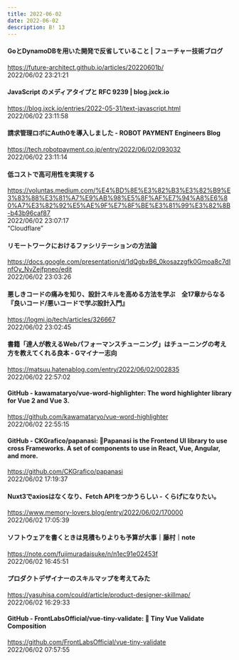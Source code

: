 ```yaml
---
title: 2022-06-02
date: 2022-06-02
description: B! 13
---
```


#### GoとDynamoDBを用いた開発で反省していること | フューチャー技術ブログ
https://future-architect.github.io/articles/20220601b/<br>
2022/06/02 23:21:21<br>


#### JavaScript のメディアタイプと RFC 9239 | blog.jxck.io
https://blog.jxck.io/entries/2022-05-31/text-javascript.html<br>
2022/06/02 23:11:58<br>


#### 請求管理ロボにAuth0を導入しました - ROBOT PAYMENT Engineers Blog
https://tech.robotpayment.co.jp/entry/2022/06/02/093032<br>
2022/06/02 23:11:14<br>


#### 低コストで高可用性を実現する
https://voluntas.medium.com/%E4%BD%8E%E3%82%B3%E3%82%B9%E3%83%88%E3%81%A7%E9%AB%98%E5%8F%AF%E7%94%A8%E6%80%A7%E3%82%92%E5%AE%9F%E7%8F%BE%E3%81%99%E3%82%8B-b43b96caf87<br>
2022/06/02 23:07:17<br>
“Cloudflare”


#### リモートワークにおけるファシリテーションの方法論
https://docs.google.com/presentation/d/1dQgbxB6_0kosazzgfk0Gmoa8c7dInfOy_NvZejfpneo/edit<br>
2022/06/02 23:03:26<br>


#### 悪しきコードの痛みを知り、設計スキルを高める方法を学ぶ　全17章からなる『良いコード/悪いコードで学ぶ設計入門』
https://logmi.jp/tech/articles/326667<br>
2022/06/02 23:02:45<br>


#### 書籍「達人が教えるWebパフォーマンスチューニング」はチューニングの考え方を教えてくれる良本 - Gマイナー志向
https://matsuu.hatenablog.com/entry/2022/06/02/002835<br>
2022/06/02 22:57:02<br>


#### GitHub - kawamataryo/vue-word-highlighter: The word highlighter library for Vue 2 and Vue 3.
https://github.com/kawamataryo/vue-word-highlighter<br>
2022/06/02 22:55:15<br>


#### GitHub - CKGrafico/papanasi: 🥯Papanasi is the Frontend UI library to use cross Frameworks. A set of components to use in React, Vue, Angular, and more.
https://github.com/CKGrafico/papanasi<br>
2022/06/02 17:19:37<br>


#### Nuxt3でaxiosはなくなり、Fetch APIをつかうらしい - くらげになりたい。
https://www.memory-lovers.blog/entry/2022/06/02/170000<br>
2022/06/02 17:05:39<br>


#### ソフトウェアを書くときは見積もりよりも予算が大事｜藤村｜note
https://note.com/fujimuradaisuke/n/n1ec91e02453f<br>
2022/06/02 16:45:51<br>


#### プロダクトデザイナーのスキルマップを考えてみた
https://yasuhisa.com/could/article/product-designer-skillmap/<br>
2022/06/02 16:29:33<br>


#### GitHub - FrontLabsOfficial/vue-tiny-validate: 💯 Tiny Vue Validate Composition
https://github.com/FrontLabsOfficial/vue-tiny-validate<br>
2022/06/02 07:57:55<br>



